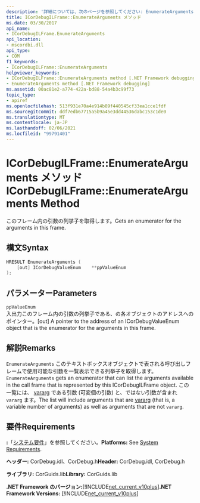 ```yaml
---
description: '詳細については、次のページを参照してください: EnumerateArguments メソッド'
title: ICorDebugILFrame::EnumerateArguments メソッド
ms.date: 03/30/2017
api_name:
- ICorDebugILFrame.EnumerateArguments
api_location:
- mscordbi.dll
api_type:
- COM
f1_keywords:
- ICorDebugILFrame::EnumerateArguments
helpviewer_keywords:
- ICorDebugILFrame::EnumerateArguments method [.NET Framework debugging]
- EnumerateArguments method [.NET Framework debugging]
ms.assetid: 00ac81e2-a774-422a-bd88-54a4b3c99f73
topic_type:
- apiref
ms.openlocfilehash: 513f931e70a4e914b89f440545cf33ea1cce1fdf
ms.sourcegitcommit: ddf7edb67715a5b9a45e3dd44536dabc153c1de0
ms.translationtype: MT
ms.contentlocale: ja-JP
ms.lasthandoff: 02/06/2021
ms.locfileid: "99791401"
---
```

# <a name="icordebugilframeenumeratearguments-method"></a><span data-ttu-id="2b183-103">ICorDebugILFrame::EnumerateArguments メソッド</span><span class="sxs-lookup"><span data-stu-id="2b183-103">ICorDebugILFrame::EnumerateArguments Method</span></span>

<span data-ttu-id="2b183-104">このフレーム内の引数の列挙子を取得します。</span><span class="sxs-lookup"><span data-stu-id="2b183-104">Gets an enumerator for the arguments in this frame.</span></span>  
  
## <a name="syntax"></a><span data-ttu-id="2b183-105">構文</span><span class="sxs-lookup"><span data-stu-id="2b183-105">Syntax</span></span>  
  
```cpp  
HRESULT EnumerateArguments (  
    [out] ICorDebugValueEnum    **ppValueEnum  
);  
```  
  
## <a name="parameters"></a><span data-ttu-id="2b183-106">パラメーター</span><span class="sxs-lookup"><span data-stu-id="2b183-106">Parameters</span></span>  

 `ppValueEnum`  
 <span data-ttu-id="2b183-107">入出力このフレーム内の引数の列挙子である、の各オブジェクトのアドレスへのポインター。</span><span class="sxs-lookup"><span data-stu-id="2b183-107">[out] A pointer to the address of an ICorDebugValueEnum object that is the enumerator for the arguments in this frame.</span></span>  
  
## <a name="remarks"></a><span data-ttu-id="2b183-108">解説</span><span class="sxs-lookup"><span data-stu-id="2b183-108">Remarks</span></span>  

 <span data-ttu-id="2b183-109">`EnumerateArguments` このテキストボックスオブジェクトで表される呼び出しフレームで使用可能な引数を一覧表示できる列挙子を取得します。</span><span class="sxs-lookup"><span data-stu-id="2b183-109">`EnumerateArguments` gets an enumerator that can list the arguments available in the call frame that is represented by this ICorDebugILFrame object.</span></span> <span data-ttu-id="2b183-110">この一覧には、 [vararg](/cpp/windows/vararg) である引数 (可変個の引数) と、ではない引数が含まれ `vararg` ます。</span><span class="sxs-lookup"><span data-stu-id="2b183-110">The list will include arguments that are [vararg](/cpp/windows/vararg) (that is, a variable number of arguments) as well as arguments that are not `vararg`.</span></span>  
  
## <a name="requirements"></a><span data-ttu-id="2b183-111">要件</span><span class="sxs-lookup"><span data-stu-id="2b183-111">Requirements</span></span>  

 <span data-ttu-id="2b183-112">**:**「[システム要件](../../get-started/system-requirements.md)」を参照してください。</span><span class="sxs-lookup"><span data-stu-id="2b183-112">**Platforms:** See [System Requirements](../../get-started/system-requirements.md).</span></span>  
  
 <span data-ttu-id="2b183-113">**ヘッダー:** CorDebug.idl、CorDebug.h</span><span class="sxs-lookup"><span data-stu-id="2b183-113">**Header:** CorDebug.idl, CorDebug.h</span></span>  
  
 <span data-ttu-id="2b183-114">**ライブラリ:** CorGuids.lib</span><span class="sxs-lookup"><span data-stu-id="2b183-114">**Library:** CorGuids.lib</span></span>  
  
 <span data-ttu-id="2b183-115">**.NET Framework のバージョン:**[!INCLUDE[net_current_v10plus](../../../../includes/net-current-v10plus-md.md)]</span><span class="sxs-lookup"><span data-stu-id="2b183-115">**.NET Framework Versions:** [!INCLUDE[net_current_v10plus](../../../../includes/net-current-v10plus-md.md)]</span></span>
